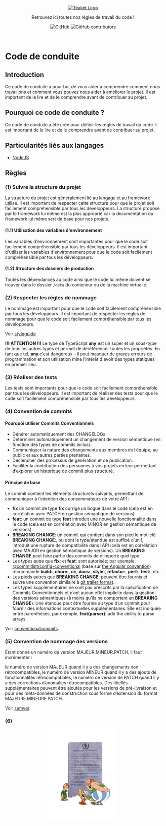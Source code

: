 <p align="center">
  <a href="https://github.com/Libertech-FR/CODE_OF_CONDUCT" target="blank"><img src="https://cdn-icons-png.flaticon.com/512/5807/5807715.png" width="200" alt="Teaket Logo" /></a>
</p>
<p align="center">Retrouvez ici toutes nos règles de travail du code !</p>
<p align="center">
  <img alt="GitHub" src="https://img.shields.io/github/license/libertech-fr/CODE_OF_CONDUCT">
  <img alt="GitHub contributors" src="https://img.shields.io/github/contributors/libertech-fr/CODE_OF_CONDUCT">
</p>
<br>

# Code de conduite
## Introduction
Ce code de conduite a pour but de vous aider à comprendre comment nous travaillons et comment vous pouvez nous aider à améliorer le projet. Il est important de le lire et de le comprendre avant de contribuer au projet.

## Pourquoi ce code de conduite ?
Ce code de conduite a été créé pour définir les règles de travail du code. Il est important de le lire et de le comprendre avant de contribuer au projet.


## Particularités liés aux langages
- [NodeJS](./nodejs/README.md)

## Règles
### (1) Suivre la structure du projet
La structure du projet est généralement lié au langage et au framework utilisé. Il est important de respecter cette structure pour que le projet soit facilement compréhensible par tous les développeurs. La structure proposé par le framework lui même est la plus approprié car la documentation du framework lui même sert de base pour nos projets.

#### (1.1) Utilisation des variables d'environnement
Les variables d'environnement sont importantes pour que le code soit facilement compréhensible par tous les développeurs. Il est important d'utiliser les variables d'environnement pour que le code soit facilement compréhensible par tous les développeurs.

#### (1.2) Structure des dossiers de production
Toutes les dépendances au code ainsi que le code lui même doivent se trouver dans le dossier `/data` du conteneur ou de la machine virtuelle.

### (2) Respecter les règles de nommage
Le nommage est important pour que le code soit facilement compréhensible par tous les développeurs. Il est important de respecter les règles de nommage pour que le code soit facilement compréhensible par tous les développeurs.

Voir [styleguide](https://google.github.io/styleguide/tsguide.html)

**!!! ATTENTION !!!**
Le type de TypeScript **any** est un super et un sous-type de tous les autres types et permet de déréférencer toutes les propriétés. En tant que tel, **any** c'est dangereux - il peut masquer de graves erreurs de programmation et son utilisation mine l'intérêt d'avoir des types statiques en premier lieu.

### (3) Réaliser des tests
Les tests sont importants pour que le code soit facilement compréhensible par tous les développeurs. Il est important de réaliser des tests pour que le code soit facilement compréhensible par tous les développeurs.

### (4) Convention de commits
#### Pourquoi utiliser Commits Conventionnels
- Générer automatiquement des CHANGELOGs.
- Déterminer automatiquement un changement de version sémantique (en fonction des types de commits inclus).
- Communiquer la nature des changements aux membres de l’équipe, au public et aux autres parties prenantes.
- Déclencher des processus de génération et de publication.
- Faciliter la contribution des personnes à vos projets en leur permettant d’explorer un historique de commit plus structuré.
  

#### Principe de base
Le commit contient les éléments structurels suivants, permettant de communiquer à l’intention des consommateurs de votre API :

- **fix** un commit de type **fix** corrige un bogue dans le code (cela est en corrélation avec PATCH en gestion sémantique de versions).
- **feat**: un commit de type **feat** introduit une nouvelle fonctionnalité dans le code (cela est en corrélation avec MINOR en gestion sémantique de versions).
- **BREAKING CHANGE**: un commit qui contient dans son pied le mot-clé **BREAKING CHANGE**:, ou dont le type/étendue est suffixé d’un !, introduit une rupture de compatibilité dans l’API (cela est en corrélation avec MAJOR en gestion sémantique de versions). Un **BREAKING CHANGE** peut faire partie des commits de n’importe quel type.
- Les types autre que **fix**: et **feat**: sont autorisés; par exemple, [@commitlint/config-conventional](https://github.com/conventional-changelog/commitlint/tree/master/%40commitlint/config-conventional) (basé sur [the Angular convention](https://github.com/angular/angular/blob/22b96b9/CONTRIBUTING.md#-commit-message-guidelines)) recommande **build:**, **chore:**, **ci:**, **docs:**, **style:**, **refactor:**, **perf:**, **test:**, etc.
- Les pieds autres que **BREAKING CHANGE**: <description> peuvent être fournis et suivre une convention similaire à [git trailer format](https://git-scm.com/docs/git-interpret-trailers).
- Les types supplémentaires ne sont pas prescrits par la spécification de Commits Conventionnels et n’ont aucun effet implicite dans la gestion des versions sémantiques (à moins qu’ils ne comportent un **BREAKING CHANGE**). Une étendue peut être fournie au type d’un commit pour fournir des informations contextuelles supplémentaires. Elle est indiquée entre parenthèses, par exemple, **feat(parser)**: add the ability to parse arrays.

Voir [conventionalcommits](https://www.conventionalcommits.org/fr/v1.0.0/).

### (5) Convention de nommage des versions
Étant donné un numéro de version MAJEUR.MINEUR.PATCH, il faut incrémenter :

le numéro de version MAJEUR quand il y a des changements non rétrocompatibles,
le numéro de version MINEUR quand il y a des ajouts de fonctionnalités rétrocompatibles,
le numéro de version de PATCH quand il y a des corrections d’anomalies rétrocompatibles.
Des libellés supplémentaires peuvent être ajoutés pour les versions de pré-livraison et pour des méta-données de construction sous forme d’extension du format MAJEURE.MINEURE.PATCH.

Voir [semver](http://semver.org/lang/fr/).

### (6) 

<p align="center">
    <img height="300" src="./12working-jobs.png" alt="Asterix 12 working jobs">
</p>
